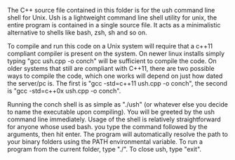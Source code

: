 The C++ source file contained in this folder is for the ush command line shell for Unix.
Ush is a lightweight command line shell utility for unix, the entire
program is contained in a single source file. It acts as a minimalistic alternative
to shells like bash, zsh, sh and so on.

To compile and run this code on a Unix system will require that a c++11 compliant compiler is present on the system.
On newer linux installs simply typing "gcc ush.cpp -o conch" will be sufficient to compile the code. On older systems
that still are compliant with C++11, there are two possible ways to compile the code, which one works will depend on just
how dated the server/pc is. The first is "gcc -std=c++11 ush.cpp -o conch", the second is "gcc -std=c++0x ush.cpp -o conch".

Running the conch shell is as simple as "./ush" (or whatever else you decide to name the executable upon compiling). You will
be greeted by the ush command line immediately. Usage of the shell is relatively straightforward for anyone whose used bash.
you type the command followed by the arguments, then hit enter. The program will automatically resolve the path to your binary folders
using the PATH environmental variable. To run a program from the current folder, type "./<NAME OF PROGRAM>". To close ush, type "exit".